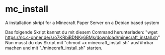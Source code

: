 # mc_install
A installation skript for a Minecraft Paper Server on a Debian based system

Das folgende Skript kannst du mit diesem Command herunterladen:
"wget https://nc.c-onner.de/s/o7KRbiBDNKy6BMs/download/minecraft_install.sh"
Nun musst du das Skript mit "chmod +x minecraft_install.sh" ausführbar machen und mit "./minecraft_install.sh" starten. 
